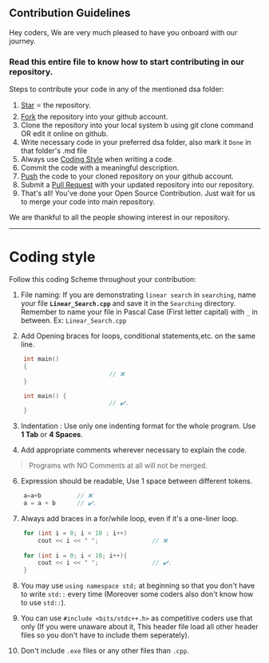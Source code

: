 ## Contribution Guidelines

Hey coders, 
We are very much pleased to have you onboard with our journey.

### Read this entire file to know how to start contributing in our repository.

Steps to contribute your code in any of the mentioned dsa folder:
1. [Star](https://help.github.com/en/articles/about-stars) :star: the repository.
2. [Fork](https://help.github.com/en/articles/fork-a-repo) the repository into your github account.
3. Clone the repository into your local system b using git clone command OR edit it online on github.
4. Write necessary code in your preferred dsa folder, also mark it `Done` in that folder's .md file
5. Always use [Coding Style](https://github.com/aaryahjolia/dsa_competitive-coding/blob/main/Contribution_Guidelines.md#coding-style) when writing a code.
6. Commit the code with a meaningful description.
7. [Push](https://help.github.com/en/articles/pushing-to-a-remote) the code to your cloned repository on your github account.
8. Submit a [Pull Request](https://help.github.com/en/articles/about-pull-requests) with your updated repository into our repository.
9. That's all! You've done your Open Source Contribution. Just wait for us to merge your code into main repository.


We are thankful to all the people showing interest in our repository.

---

# Coding style

Follow this coding Scheme throughout your contribution:

1. File naming:
    If you are demonstrating `linear search` in `searching`, name your file **`Linear_Search.cpp`** and save it in the `Searching` directory.
    Remember to name your file in Pascal Case (First letter capital) with `_` in between. Ex: `Linear_Search.cpp`

2. Add Opening braces for loops, conditional statements,etc. on the same line.
```cpp
    int main()
    {
                            // ❌
    }

    int main() {
                            // ✔️.
    }
```

3. Indentation : 
    Use only one indenting format for the whole program.
    Use **1 Tab** or **4 Spaces**.

5. Add appropriate comments wherever necessary to explain the code.
> Programs wth NO Comments at all will not be merged.

6. Expression should be readable, Use 1 space between different tokens.
```cpp 
    a=a+b          // ❌
    a = a + b      // ✔️.
```

7. Always add braces in a for/while loop, even if it's a one-liner loop.
```cpp    
    for (int i = 0; i < 10 ; i++)
        cout << i << " ";               // ❌
    
    for (int i = 0; i < 10; i++){
        cout << i << " ";               // ✔️.
    }
```

8. You may use `using namespace std;` at beginning so that you don't have to write `std::` every time (Moreover some coders also don't know how to use `std::`).

9. You can use `#include <bits/stdc++.h>` as competitive coders use that only (If you were unaware about it, This header file load all other header files so you don't have to include them seperately).

10. Don't include `.exe` files or any other files than `.cpp`.

